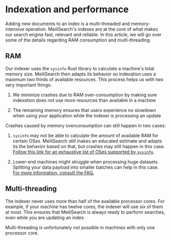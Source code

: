 # Indexation and performance

Adding new documents to an index is a multi-threaded and memory-intensive operation. MeiliSearch's indexes are at the core of what makes our search engine fast, relevant and reliable. In this article, we will go over some of the details regarding RAM consumption and multi-threading.

## RAM

Our indexer uses the `sysinfo` Rust library to calculate a machine's total memory size. MeiliSearch then adapts its behavior so indexation uses a maximum two thirds of available resources. This process helps us with two very important things:

1. We minimize crashes due to RAM over-consumption by making sure indexation does not use more resources than available in a machine

2. The remaining memory ensures that users experience no slowdown when using your application while the indexer is processing an update

Crashes caused by memory overconsumption can still happen in two cases:

1. `sysinfo` may not be able to calculate the amount of available RAM for certain OSes. MeiliSearch still makes an educated estimate and adapts its the behavior based on that, but crashes may still happen in this case. [Follow this link for an exhaustive list of OSes supported by `sysinfo`](https://docs.rs/sysinfo/0.20.0/sysinfo/#supported-oses).

2. Lower-end machines might struggle when processing huge datasets. Splitting your data payload into smaller batches can help in this case. [For more information, consult the FAQ.](/resources/faq.md#why-does-meilisearch-crash-when-i-try-to-add-documents)

## Multi-threading

The indexer never uses more than half of the available processor cores. For example, if your machine has twelve cores, the indexer will use six of them at most. This ensures that MeiliSearch is always ready to perform searches, even while you are updating an index.

Multi-threading is unfortunately not possible in machines with only one processor core.
